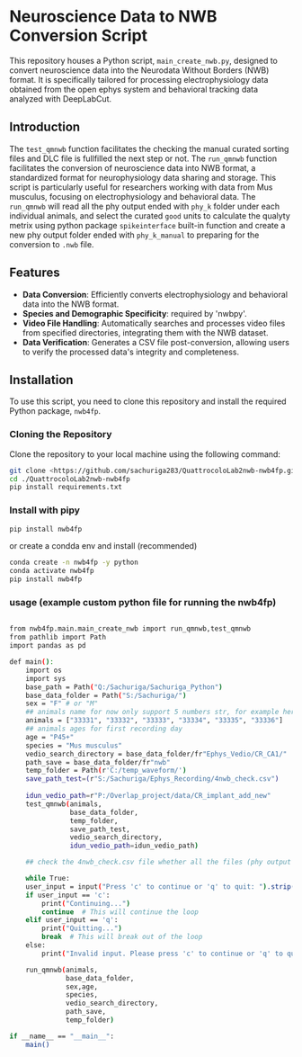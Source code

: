 # Neuroscience Data to NWB Conversion Script

This repository houses a Python script, `main_create_nwb.py`, designed to convert neuroscience data into the Neurodata Without Borders (NWB) format. It is specifically tailored for processing electrophysiology data obtained from the open ephys system and behavioral tracking data analyzed with DeepLabCut.

## Introduction

The `test_qmnwb` function facilitates the checking the manual curated sorting files and DLC file is fullfilled the next step or not. The `run_qmnwb`  function facilitates the conversion of neuroscience data into NWB format, a standardized format for neurophysiology data sharing and storage. This script is particularly useful for researchers working with data from Mus musculus, focusing on electrophysiology and behavioral data.  The `run_qmnwb` will read all the phy output ended with `phy_k` folder under each individual animals, and select the curated `good` units to calculate the qualyty metrix using python package `spikeinterface` built-in function and create a new phy output folder ended with `phy_k_manual` to preparing for the conversion to `.nwb` file.

## Features

- **Data Conversion**: Efficiently converts electrophysiology and behavioral data into the NWB format.
- **Species and Demographic Specificity**: required by 'nwbpy'.
- **Video File Handling**: Automatically searches and processes video files from specified directories, integrating them with the NWB dataset.
- **Data Verification**: Generates a CSV file post-conversion, allowing users to verify the processed data's integrity and completeness.

## Installation

To use this script, you need to clone this repository and install the required Python package, `nwb4fp`.

### Cloning the Repository

Clone the repository to your local machine using the following command:

```bash
git clone <https://github.com/sachuriga283/QuattrocoloLab2nwb-nwb4fp.git>
cd ./QuattrocoloLab2nwb-nwb4fp
pip install requirements.txt
```

### Install with pipy
```bash
pip install nwb4fp
```
or create a condda env and install (recommended)
```bash
conda create -n nwb4fp -y python
conda activate nwb4fp
pip install nwb4fp
```

### usage (example custom python file for running the nwb4fp)
```bash

from nwb4fp.main.main_create_nwb import run_qmnwb,test_qmnwb
from pathlib import Path
import pandas as pd

def main():
    import os
    import sys
    base_path = Path("Q:/Sachuriga/Sachuriga_Python")
    base_data_folder = Path("S:/Sachuriga/")
    sex = "F" # or "M"
    ## animals name for now only support 5 numbers str, for example here listed 6 animals
    animals = ["33331", "33332", "33333", "33334", "33335", "33336"]
    ## animals ages for first recording day
    age = "P45+"
    species = "Mus musculus"
    vedio_search_directory = base_data_folder/fr"Ephys_Vedio/CR_CA1/"
    path_save = base_data_folder/fr"nwb"
    temp_folder = Path(r'C:/temp_waveform/')
    save_path_test=(r"S:/Sachuriga/Ephys_Recording/4nwb_check.csv")
 
    idun_vedio_path=r"P:/Overlap_project/data/CR_implant_add_new"
    test_qmnwb(animals,
               base_data_folder,
               temp_folder,
               save_path_test,
               vedio_search_directory,
               idun_vedio_path=idun_vedio_path)

    ## check the 4nwb_check.csv file whether all the files (phy output and dlc .h5 file) is there and whether the file is competble to process quality metrix or not

    while True:
    user_input = input("Press 'c' to continue or 'q' to quit: ").strip().lower()
    if user_input == 'c':
        print("Continuing...")
        continue  # This will continue the loop
    elif user_input == 'q':
        print("Quitting...")
        break  # This will break out of the loop
    else:
        print("Invalid input. Please press 'c' to continue or 'q' to quit.")

    run_qmnwb(animals,
              base_data_folder,
              sex,age,
              species,
              vedio_search_directory,
              path_save,
              temp_folder)

if __name__ == "__main__":
    main()
```

